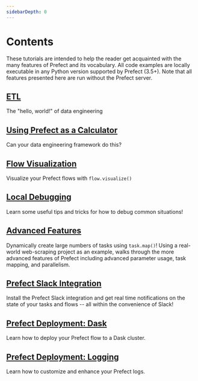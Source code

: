 ```yaml
---
sidebarDepth: 0
---
```


# Contents

These tutorials are intended to help the reader get acquainted with the many features of Prefect and its vocabulary. All code examples
are locally executable in any Python version supported by Prefect (3.5+). Note that all features presented here are run without
the Prefect server.

## [ETL](etl.md)

The "hello, world!" of data engineering

## [Using Prefect as a Calculator](calculator.md)

Can your data engineering framework do this?

## [Flow Visualization](visualization.md)

Visualize your Prefect flows with `flow.visualize()`

## [Local Debugging](local-debugging.md)

Learn some useful tips and tricks for how to debug common situations!

## [Advanced Features](advanced-mapping.md)<Badge text="advanced" type="warn"/>

Dynamically create large numbers of tasks using `task.map()`! Using a real-world web-scraping project as an example, walks through the more advanced features of Prefect including advanced parameter usage, task mapping, and parallelism.

## [Prefect Slack Integration](slack-notifications.md)

Install the Prefect Slack integration and get real time notifications on the state of your tasks and flows -- all within the convenience of Slack!

## [Prefect Deployment: Dask](dask-cluster.md)

Learn how to deploy your Prefect flow to a Dask cluster.

## [Prefect Deployment: Logging](custom-logs.md)

Learn how to customize and enhance your Prefect logs.

